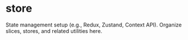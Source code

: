 # store
State management setup (e.g., Redux, Zustand, Context API). Organize slices, stores, and related utilities here.
